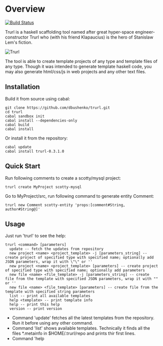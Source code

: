 # Overview

[![Build Status](https://travis-ci.org/dbushenko/trurl.png?branch=master)](https://travis-ci.org/dbushenko/trurl)

Trurl is a haskell scaffolding tool named after great hyper-space engineer-constructor Trurl who (with his friend Klapaucius) is the hero of Stanislaw Lem's fiction.

![Trurl](https://raw.githubusercontent.com/dbushenko/trurl/master/img/trurl.jpg "Trurl")

The tool is able to create template projects of any type and template files of any type. Though it was intended to generate template haskell code, you may also generate html/css/js in web projects and any other text files.

## Installation

Build it from source using cabal:

    git clone https://github.com/dbushenko/trurl.git
    cd trurl
    cabal sandbox init
    cabal install --dependencies-only
    cabal build
    cabal install

Or install it from the repository:

    cabal update
    cabal install trurl-0.3.1.0

## Quick Start

Run following comments to create a scotty/mysql project:

    trurl create MyProject scotty-mysql

Go to MyProject/src, run following command to generate entity Comment:

    trurl new Comment scotty-entity 'props:[comment#String, author#String@]'

## Usage

Just run 'trurl' to see the help:

    trurl <command> [parameters]
      update -- fetch the updates from repository
      new project <name> <project_template> -j [parameters_string] -- create project of specified type with specified name; optionally add JSON parameters, wrap it with \"\" or ''
      new project <name> <project_template> [parameters] -- create project of specified type with specified name; optionally add parameters
      new file <name> <file_template> -j [parameters_string] -- create file from the template with specified JSON parameters, wrap it with "" or ''
      new file <name> <file_template> [parameters] -- create file from the template with specified string parameters
      list -- print all available templates
      help <template> -- print template info
      help -- print this help
      version -- print version
  
* Command 'update' fetches all the latest templates from the repository. Run it before using any other command.
* Command 'list' shows available templates. Technically it finds all the files *.metainfo in $HOME/.trurl/repo and prints thir first lines.
* Command 'help <template>' prints detailed info about the template.
* Command 'create' intended to generate projects, just specify an available project template name. You may also sepcify optional parameters. In any case at least one parameter will be available in project template -- 'ProjectName' which corresponds to the provided <name> parameter.
* Command 'new' generates template file, generated file will be named as specified in 'name'. It uses Mustache format in templates and accepts mandatory parameters. In any case at least one parameter will be available in the file template -- 'FileName' which corresponds to the provided <name> parameter.

Parameters for commands 'create' and 'new' may be of two types: JSON and simple string.

* JSON parameters might look like this: '{"entityName": "Article", "params": [ {"name":"title","type":"String"}, {"name":"body", "type":"String"}]}"
* Totally the same simple string looks like this: 'entityName:Article, params: [ title#String, body#String ]'

Simple string parameters use following rules to correspond to JSON:

* abc:efg is converted to "abc":"efg"
* abc:123 is converted to "abc":123
* abc#efg is converted to {"name":"abc", "type":"efg"} -- this conversion is especially useful when generating object with list of properties.
* abc#efg@ is converted to {"name":"abc", "type":"efg", "last":true} -- this conversion is needed when generating list of properties and you need to avoid last separator (comma, whitespace, etc).

For example, if there is a template file 'file1.txt' with following contents:

```
The list: 

{{#heroes}}
    * {{name}}
{{/heroes}}

MyObj:
{{#myobj}}
{{opt1}}
{{/myobj}}
```

Run trurl as following:

    trurl new file1.txt -j '{"heroes":[{"name":"1"},{"name":"22"}],"myobj":{"opt1":"value1"}}'

Then you'll get:

```
The list: 

    * 1
    * 22

MyObj:
value1
```

## Creating templates

All the templates are stored in $HOME/.trurl/repo. There are two types of templates: projects and files.

* Project template is just a tar archive which is unpacked in specified directory. Template files should have extension '.template' and use the same mustache syntax as templates for command 'new'. In any case at least one parameter will be available in project template -- 'ProjectName' which corresponds to the provided <name> parameter. All files named as 'ProjectName' will be renamed according to specified project name. E.g. if creating project 'my' and there is somewhere file 'ProjectName.html' then it will be renamed to 'my.html'.
* File template is a file in Mustache format. It may have any extension, but if not supplied while running 'trurl new ...' then extension '.hs' will be used.


Info about each template is stored in corresponding metainfo file. E.g. if there is template 'file1.hs' then should be also 'file1.hs.metainfo'. First line of the metainfo file is its short description printed by the 'list' command.

See examples of the templates in 'devrepo'.

## Registering templates in the main repository.

Just add a pull request in the directory 'devrepo'. You are welcome to add your own templates here!

Author: Dmitry Bushenko (d.bushenko@gmail.com)
